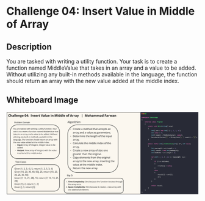 # Challenge 04: Insert Value in Middle of Array

## Description

You are tasked with writing a utility function. Your task is to create a function named MiddleValue that takes in an array and a value to be added. Without utilizing any built-in methods available in the language, the function should return an array with the new value added at the middle index.

## Whiteboard Image

![Challenge 04: Insert Value in Middle of Array](./InsertValueInMiddleOfArray.png)
